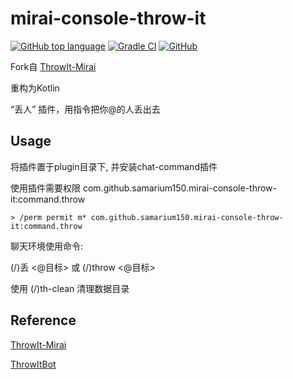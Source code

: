 # mirai-console-throw-it

[![GitHub top language](https://img.shields.io/github/languages/top/Samarium150/mirai-console-throw-it?style=flat)](https://kotlinlang.org/)
[![Gradle CI](https://github.com/Samarium150/mirai-console-throw-it/workflows/Gradle%20CI/badge.svg?branch=master)](https://github.com/Samarium150/mirai-console-throw-it/actions?query=workflow%3A%22Gradle+CI%22)
[![GitHub](https://img.shields.io/github/license/Samarium150/mirai-console-throw-it?style=flat)](https://github.com/Samarium150/mirai-console-throw-it/blob/master/LICENSE)

Fork自 [ThrowIt-Mirai](https://github.com/MoeMegu/ThrowIt-Mirai)

重构为Kotlin

“丢人” 插件，用指令把你@的人丢出去

## Usage

将插件置于plugin目录下, 并安装chat-command插件

使用插件需要权限 com.github.samarium150.mirai-console-throw-it:command.throw

`> /perm permit m* com.github.samarium150.mirai-console-throw-it:command.throw`

聊天环境使用命令:

(/)丢 <@目标> 或 (/)throw <@目标>

使用 (/)th-clean 清理数据目录

## Reference

[ThrowIt-Mirai](https://github.com/MoeMegu/ThrowIt-Mirai)

[ThrowItBot](https://github.com/YJBeetle/ThrowItBot)

